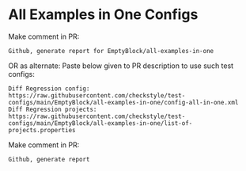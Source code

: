# All Examples in One Configs
Make comment in PR:
```
Github, generate report for EmptyBlock/all-examples-in-one
```
OR as alternate:
Paste below given to PR description to use such test configs:
```
Diff Regression config: https://raw.githubusercontent.com/checkstyle/test-configs/main/EmptyBlock/all-examples-in-one/config-all-in-one.xml
Diff Regression projects: https://raw.githubusercontent.com/checkstyle/test-configs/main/EmptyBlock/all-examples-in-one/list-of-projects.properties
```
Make comment in PR:
```
Github, generate report
```
